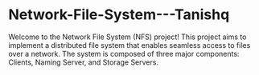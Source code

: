# Network-File-System---Tanishq
Welcome to the Network File System (NFS) project! This project aims to implement a distributed file system that enables seamless access to files over a network. The system is composed of three major components: Clients, Naming Server, and Storage Servers.
